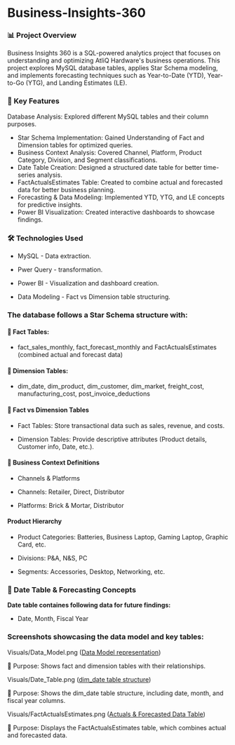 # Business-Insights-360

### 📊 Project Overview

Business Insights 360 is a SQL-powered analytics project that focuses on understanding and optimizing AtliQ Hardware's business operations. This project explores MySQL database tables, applies Star Schema modeling, and implements forecasting techniques such as Year-to-Date (YTD), Year-to-Go (YTG), and Landing Estimates (LE).

### 🚀 Key Features

Database Analysis: Explored different MySQL tables and their column purposes.

- Star Schema Implementation: Gained Understanding of Fact and Dimension tables for optimized queries.
- Business Context Analysis: Covered Channel, Platform, Product Category, Division, and Segment classifications.
- Date Table Creation: Designed a structured date table for better time-series analysis.
- FactActualsEstimates Table: Created to combine actual and forecasted data for better business planning.
- Forecasting & Data Modeling: Implemented YTD, YTG, and LE concepts for predictive insights.
- Power BI Visualization: Created interactive dashboards to showcase findings.

### 🛠️ Technologies Used

- MySQL - Data extraction.

- Pwer Query - transformation.

- Power BI - Visualization and dashboard creation.

- Data Modeling - Fact vs Dimension table structuring.


### The database follows a Star Schema structure with:

#### 📌 Fact Tables:

- fact_sales_monthly, fact_forecast_monthly and FactActualsEstimates (combined actual and forecast data)

#### 📌 Dimension Tables:

- dim_date, dim_product, dim_customer, dim_market, freight_cost, manufacturing_cost, post_invoice_deductions

#### 📌 Fact vs Dimension Tables

- Fact Tables: Store transactional data such as sales, revenue, and costs.
  
- Dimension Tables: Provide descriptive attributes (Product details, Customer info, Date, etc.).

#### 📌 Business Context Definitions

- Channels & Platforms
  
- Channels: Retailer, Direct, Distributor
  
- Platforms: Brick & Mortar, Distributor

#### Product Hierarchy
- Product Categories: Batteries, Business Laptop, Gaming Laptop, Graphic Card, etc.
  
- Divisions: P&A, N&S, PC
  
- Segments: Accessories, Desktop, Networking, etc.

### 📅 Date Table & Forecasting Concepts

**Date table containes following data for future findings:**
- Date, Month, Fiscal Year


### Screenshots showcasing the data model and key tables:

Visuals/Data_Model.png ([Data Model representation](https://github.com/happy7434/Business-Insights-360/blob/main/Data%20Model.png))

📌 Purpose: Shows fact and dimension tables with their relationships.

Visuals/Date_Table.png ([dim_date table structure](https://github.com/happy7434/Business-Insights-360/blob/main/Date%20Table.png))

📌 Purpose: Shows the dim_date table structure, including date, month, and fiscal year columns.

Visuals/FactActualsEstimates.png ([Actuals & Forecasted Data Table](https://github.com/happy7434/Business-Insights-360/blob/main/FactActualsEstimates.png))

📌 Purpose: Displays the FactActualsEstimates table, which combines actual and forecasted data.

